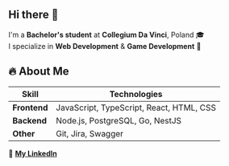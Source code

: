 ## Hi there 👋

I'm a **Bachelor's student** at **Collegium Da Vinci**, Poland 🎓  
I specialize in **Web Development** & **Game Development** 🚀  

## 🔥 About Me  

| Skill        | Technologies |
|-------------|-------------|
| **Frontend**  | JavaScript, TypeScript, React, HTML, CSS |
| **Backend**   | Node.js, PostgreSQL, Go, NestJS |
| **Other**     | Git, Jira, Swagger |

🔗 **[My LinkedIn](https://www.linkedin.com/in/heorhi-parfenchyk-ba94982a3/?locale=en_US)**

